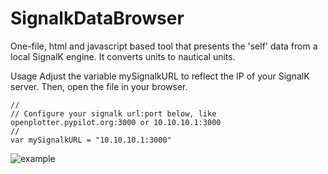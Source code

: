 # SignalkDataBrowser

One-file, html and javascript based tool that presents the 'self' data from a local SignalK engine. It converts units to nautical units.

Usage
Adjust the variable mySignalkURL to reflect the IP of your SignalK server. Then, open the file in your browser.

```
//
// Configure your signalk url:port below, like openplotter.pypilot.org:3000 or 10.10.10.1:3000
//
var mySignalkURL = "10.10.10.1:3000"

```


![example](https://github.com/marcobergman/SignalkDataBrowser/blob/master/example.png)

